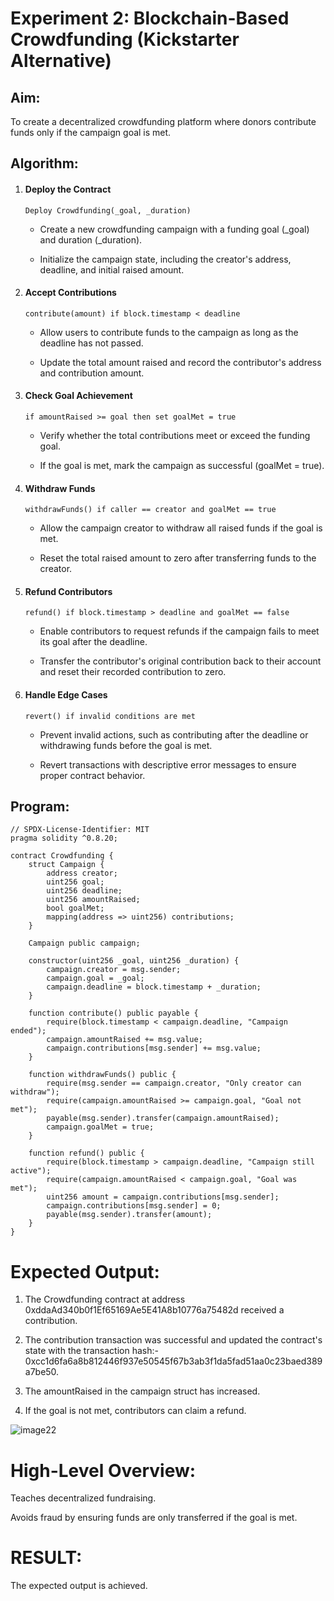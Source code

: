 # Experiment 2: Blockchain-Based Crowdfunding (Kickstarter Alternative)
## Aim:
To create a decentralized crowdfunding platform where donors contribute funds only if the campaign goal is met.

## Algorithm:

1. #### Deploy the Contract

    ```
    Deploy Crowdfunding(_goal, _duration)
    ```
    - Create a new crowdfunding campaign with a funding goal (_goal) and duration (_duration).

    - Initialize the campaign state, including the creator's address, deadline, and initial raised amount.

2. #### Accept Contributions

    ```
    contribute(amount) if block.timestamp < deadline
    ```

   -  Allow users to contribute funds to the campaign as long as the deadline has not passed.

   - Update the total amount raised and record the contributor's address and contribution amount.

3. #### Check Goal Achievement

    ```
    if amountRaised >= goal then set goalMet = true
    ```

    - Verify whether the total contributions meet or exceed the funding goal.

    - If the goal is met, mark the campaign as successful (goalMet = true).

4. #### Withdraw Funds

    ```
    withdrawFunds() if caller == creator and goalMet == true
    ```

    - Allow the campaign creator to withdraw all raised funds if the goal is met.

    - Reset the total raised amount to zero after transferring funds to the creator.

5. #### Refund Contributors

    ```
    refund() if block.timestamp > deadline and goalMet == false
    ```

   -  Enable contributors to request refunds if the campaign fails to meet its goal after the deadline.

   - Transfer the contributor's original contribution back to their account and reset their recorded contribution to zero.

6. #### Handle Edge Cases

    ```
    revert() if invalid conditions are met
    ```

    - Prevent invalid actions, such as contributing after the deadline or withdrawing funds before the goal is met.

    - Revert transactions with descriptive error messages to ensure proper contract behavior.
## Program:
```
// SPDX-License-Identifier: MIT
pragma solidity ^0.8.20;

contract Crowdfunding {
    struct Campaign {
        address creator;
        uint256 goal;
        uint256 deadline;
        uint256 amountRaised;
        bool goalMet;
        mapping(address => uint256) contributions;
    }

    Campaign public campaign;

    constructor(uint256 _goal, uint256 _duration) {
        campaign.creator = msg.sender;
        campaign.goal = _goal;
        campaign.deadline = block.timestamp + _duration;
    }

    function contribute() public payable {
        require(block.timestamp < campaign.deadline, "Campaign ended");
        campaign.amountRaised += msg.value;
        campaign.contributions[msg.sender] += msg.value;
    }

    function withdrawFunds() public {
        require(msg.sender == campaign.creator, "Only creator can withdraw");
        require(campaign.amountRaised >= campaign.goal, "Goal not met");
        payable(msg.sender).transfer(campaign.amountRaised);
        campaign.goalMet = true;
    }

    function refund() public {
        require(block.timestamp > campaign.deadline, "Campaign still active");
        require(campaign.amountRaised < campaign.goal, "Goal was met");
        uint256 amount = campaign.contributions[msg.sender];
        campaign.contributions[msg.sender] = 0;
        payable(msg.sender).transfer(amount);
    }
}
```
# Expected Output:

1. The Crowdfunding contract at address 0xddaAd340b0f1Ef65169Ae5E41A8b10776a75482d received a contribution.

2. The contribution transaction was successful and updated the contract's state with the transaction hash:- 0xcc1d6fa6a8b812446f937e50545f67b3ab3f1da5fad51aa0c23baed389a7be50.

3. The amountRaised in the campaign struct has increased.

4. If the goal is not met, contributors can claim a refund.

![image22](https://github.com/user-attachments/assets/54249848-5f0c-4f84-a168-c048f1ea02f8)



# High-Level Overview:
Teaches decentralized fundraising.


Avoids fraud by ensuring funds are only transferred if the goal is met.

# RESULT: 

The expected output is achieved.
